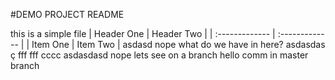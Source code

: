 #DEMO PROJECT README

this is a simple file
| Header One     | Header Two     |
| :------------- | :------------- |
| Item One       | Item Two       |
asdasd
nope
what do we have in here?
asdasdas
ç
fff
fff
cccc
asdasdasd
nope
lets see on a branch
hello comm in master branch
